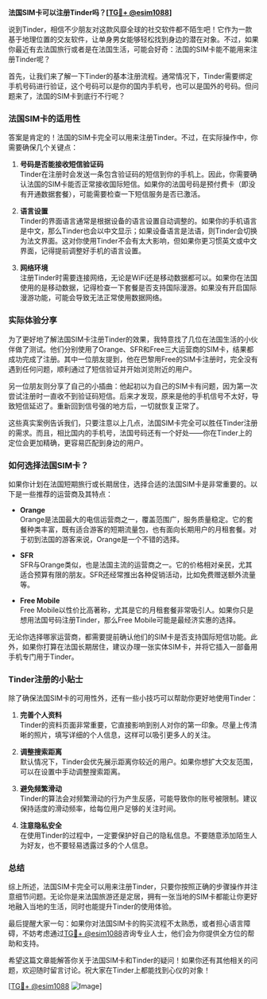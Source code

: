 **法国SIM卡可以注册Tinder吗？[[TG💪+ @esim1088](https://t.me/s/esim1088)]**

说到Tinder，相信不少朋友对这款风靡全球的社交软件都不陌生吧！它作为一款基于地理位置的交友软件，让单身男女能够轻松找到身边的潜在对象。不过，如果你最近有去法国旅行或者是在法国生活，可能会好奇：法国的SIM卡能不能用来注册Tinder呢？

首先，让我们来了解一下Tinder的基本注册流程。通常情况下，Tinder需要绑定手机号码进行验证，这个号码可以是你的国内手机号，也可以是国外的号码。但问题来了，法国的SIM卡到底行不行呢？

### 法国SIM卡的适用性

答案是肯定的！法国的SIM卡完全可以用来注册Tinder。不过，在实际操作中，你需要确保几个关键点：

1. **号码是否能接收短信验证码**  
   Tinder在注册时会发送一条包含验证码的短信到你的手机上。因此，你需要确认法国的SIM卡能否正常接收国际短信。如果你的法国号码是预付费卡（即没有开通数据套餐），可能需要检查一下短信服务是否已激活。

2. **语言设置**  
   Tinder的界面语言通常是根据设备的语言设置自动调整的。如果你的手机语言是中文，那么Tinder也会以中文显示；如果设备语言是法语，则Tinder会切换为法文界面。这对你使用Tinder不会有太大影响，但如果你更习惯英文或中文界面，记得提前调整好手机的语言设置。

3. **网络环境**  
   注册Tinder时需要连接网络，无论是WiFi还是移动数据都可以。如果你在法国使用的是移动数据，记得检查一下套餐是否支持国际漫游。如果没有开启国际漫游功能，可能会导致无法正常使用数据网络。

### 实际体验分享

为了更好地了解法国SIM卡注册Tinder的效果，我特意找了几位在法国生活的小伙伴做了测试。他们分别使用了Orange、SFR和Free三大运营商的SIM卡，结果都成功完成了注册。其中一位朋友提到，他在巴黎用Free的SIM卡注册时，完全没有遇到任何问题，顺利通过了短信验证并开始浏览附近的用户。

另一位朋友则分享了自己的小插曲：他起初以为自己的SIM卡有问题，因为第一次尝试注册时一直收不到验证码短信。后来才发现，原来是他的手机信号不太好，导致短信延迟了。重新回到信号强的地方后，一切就恢复正常了。

这些真实案例告诉我们，只要注意以上几点，法国SIM卡完全可以胜任Tinder注册的需求。而且，相比国内的手机号，法国号码还有一个好处——你在Tinder上的定位会更加精确，更容易匹配到身边的用户。

### 如何选择法国SIM卡？

如果你计划在法国短期旅行或长期居住，选择合适的法国SIM卡是非常重要的。以下是一些推荐的运营商及其特点：

- **Orange**  
  Orange是法国最大的电信运营商之一，覆盖范围广，服务质量稳定。它的套餐种类丰富，既有适合游客的短期流量包，也有面向长期用户的月租套餐。对于初到法国的游客来说，Orange是一个不错的选择。

- **SFR**  
  SFR与Orange类似，也是法国主流的运营商之一。它的价格相对亲民，尤其适合预算有限的朋友。SFR还经常推出各种促销活动，比如免费赠送额外流量等。

- **Free Mobile**  
  Free Mobile以性价比高著称，尤其是它的月租套餐非常吸引人。如果你只是想用法国号码注册Tinder，那么Free Mobile可能是最经济实惠的选择。

无论你选择哪家运营商，都需要提前确认他们的SIM卡是否支持国际短信功能。此外，如果你打算在法国长期居住，建议办理一张实体SIM卡，并将它插入一部备用手机专门用于Tinder。

### Tinder注册的小贴士

除了确保法国SIM卡的可用性外，还有一些小技巧可以帮助你更好地使用Tinder：

1. **完善个人资料**  
   Tinder的资料页面非常重要，它直接影响到别人对你的第一印象。尽量上传清晰的照片，填写详细的个人信息，这样可以吸引更多人的关注。

2. **调整搜索距离**  
   默认情况下，Tinder会优先展示距离你较近的用户。如果你想扩大交友范围，可以在设置中手动调整搜索距离。

3. **避免频繁滑动**  
   Tinder的算法会对频繁滑动的行为产生反感，可能导致你的账号被限制。建议保持适度的滑动频率，给每位用户足够的关注时间。

4. **注意隐私安全**  
   在使用Tinder的过程中，一定要保护好自己的隐私信息。不要随意添加陌生人为好友，也不要轻易透露过多的个人信息。

### 总结

综上所述，法国SIM卡完全可以用来注册Tinder，只要你按照正确的步骤操作并注意细节问题。无论你是来法国旅游还是定居，拥有一张当地的SIM卡都能让你更好地融入当地的生活，同时也能提升Tinder的使用体验。

最后提醒大家一句：如果你对法国SIM卡的购买流程不太熟悉，或者担心语言障碍，不妨考虑通过[TG💪+ @esim1088](https://t.me/s/esim1088)咨询专业人士，他们会为你提供全方位的帮助和支持。

希望这篇文章能解答你关于法国SIM卡和Tinder的疑问！如果你还有其他相关的问题，欢迎随时留言讨论。祝大家在Tinder上都能找到心仪的对象！

[[TG💪+ @esim1088](https://t.me/s/esim1088) ![Image](https://i.postimg.cc/4NQfJmqS/Snipaste-2025-05-13-00-14-12.png)]